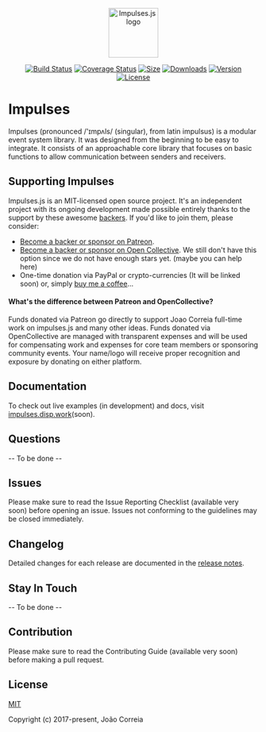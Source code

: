 <p align="center"><a href="https://impulses.disp.work" target="_blank"><img width="100" src="https://avatars3.githubusercontent.com/u/36459504?s=100&u=0164560545792c2abd56ef7a061aec945d05624a&v=4" alt="Impulses.js logo"></a></p>

<p align="center">
  <a href="https://circleci.com/gh/impulsesjs/impulses/tree/dev"><img src="https://img.shields.io/circleci/project/impulsesjs/impulses/dev.svg" alt="Build Status"></a>
  <a href="https://codecov.io/gh/impulsesjs/impulses?branch=dev"><img src="https://codecov.io/gh/impulsesjs/impulses/branch/dev/graph/badge.svg" alt="Coverage Status"></a>
  <a href="https://www.npmjs.com/package/impulses"><img src="https://img.shields.io/github/size/impulsesjs/impulses/lib/impulses.min.js.svg" alt="Size"></a>
  <a href="https://www.npmjs.com/package/impulses"><img src="https://img.shields.io/npm/dm/impulses.svg" alt="Downloads"></a>
  <a href="https://www.npmjs.com/package/impulses"><img src="https://img.shields.io/npm/v/impulses.svg" alt="Version"></a>
  <a href="https://www.npmjs.com/package/impulses"><img src="https://img.shields.io/npm/l/impulses.svg" alt="License"></a>
</p>

# Impulses
Impulses (pronounced /'ɪmpʌls/ (singular), from latin impulsus) is a modular event system library. It was designed from the beginning to be easy to integrate. It consists of an approachable core library that focuses on basic functions to allow communication between senders and receivers.

## Supporting Impulses

Impulses.js is an MIT-licensed open source project. It's an independent project with its ongoing development made possible entirely thanks to the support by these awesome [backers](https://github.com/impulsesjs/impulses/blob/dev/BACKERS.md). If you'd like to join them, please consider:

- [Become a backer or sponsor on Patreon](https://www.patreon.com/joaocorreia).
- [Become a backer or sponsor on Open Collective](https://opencollective.com/impulses). We still don't have this option since we do not have enough stars yet. (maybe you can help here)
- One-time donation via PayPal or crypto-currencies (It will be linked soon) or, simply [buy me a coffee](https://www.buymeacoffee.com/correia)... 

#### What's the difference between Patreon and OpenCollective?

Funds donated via Patreon go directly to support Joao Correia full-time work on impulses.js and many other ideas. Funds donated via OpenCollective are managed with transparent expenses and will be used for compensating work and expenses for core team members or sponsoring community events. Your name/logo will receive proper recognition and exposure by donating on either platform.

## Documentation
To check out live examples (in development) and docs, visit [impulses.disp.work](https://impulses.disp.work)(soon).

## Questions

-- To be done --

## Issues
Please make sure to read the Issue Reporting Checklist (available very soon) before opening an issue. Issues not conforming to the guidelines may be closed immediately.

## Changelog
Detailed changes for each release are documented in the [release notes](https://github.com/impulsesjs/impulses/releases).

## Stay In Touch

-- To be done --

## Contribution
Please make sure to read the Contributing Guide (available very soon) before making a pull request.

## License

[MIT](http://opensource.org/licenses/MIT)

Copyright (c) 2017-present, João Correia
